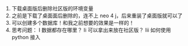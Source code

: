 1. 下载桌面版后删除社区版的环境变量
2. 之前是下载了桌面面后删除的，连不上 neo 4 j，后来重装了桌面版就可以了
3. 可以创建多个数据库！和我之前想要的效果是一样的！
4. 思考问题：
	I 数据都存在哪里？
	Ii 可以拿出来放在社区版？
	Iii 如何使用 python 接入